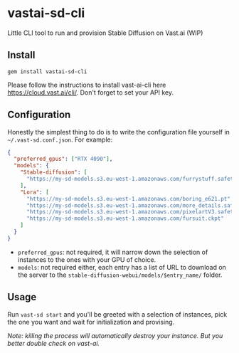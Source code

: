 # vastai-sd-cli

Little CLI tool to run and provision Stable Diffusion on Vast.ai (WIP)

## Install

```
gem install vastai-sd-cli
```

Please follow the instructions to install vast-ai-cli here https://cloud.vast.ai/cli/. Don't forget to set your API key.


## Configuration

Honestly the simplest thing to do is to write the configuration file yourself in `~/.vast-sd.conf.json`. For example: 

```json
{
  "preferred_gpus": ["RTX 4090"],
  "models": {
    "Stable-diffusion": [
      "https://my-sd-models.s3.eu-west-1.amazonaws.com/furrystuff.safetensors"
    ],
    "Lora": [
      "https://my-sd-models.s3.eu-west-1.amazonaws.com/boring_e621.pt",
      "https://my-sd-models.s3.eu-west-1.amazonaws.com/more_details.safetensors",
      "https://my-sd-models.s3.eu-west-1.amazonaws.com/pixelartV3.safetensors",
      "https://my-sd-models.s3.eu-west-1.amazonaws.com/fursuit.ckpt"
    ]
  }
}
```

* `preferred_gpus`: not required, it will narrow down the selection of instances to the ones with your GPU of choice.
* `models`: not required either, each entry has a list of URL to download on the server to the `stable-diffusion-webui/models/$entry_name/` folder.

## Usage

Run `vast-sd start` and you'll be greeted with a selection of instances, pick the one you want and wait for initialization and provising.

*Note: killing the process will automatically destroy your instance. But you better double check on vast-ai.*